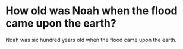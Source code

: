 # How old was Noah when the flood came upon the earth?

Noah was six hundred years old when the flood came upon the earth.
